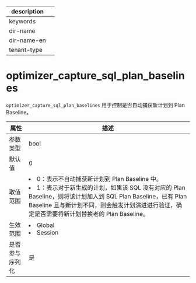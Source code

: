 |description||
|---|---|
|keywords||
|dir-name||
|dir-name-en||
|tenant-type||

# optimizer_capture_sql_plan_baselines

`optimizer_capture_sql_plan_baselines` 用于控制是否自动捕获新计划到 Plan Baseline。

| **属性**  |                                             **描述**                                             |
|---------|----------------------------------------------------------------------------------------------------------------------------------------------------------------------------------------------------------------------------------------------------------------------|
| 参数类型    | bool        |
| 默认值     | 0           |
| 取值范围    | <li> 0：表示不自动捕获新计划到 Plan Baseline 中。   <li> 1：表示对于新生成的计划，如果该 SQL 没有对应的 Plan Baseline，则将该计划加入到 SQL Plan Baseline，已有 Plan Baseline 且与新计划不同，则会触发计划演进进行验证，确定是否需要将新计划替换老的 Plan Baseline。    |
| 生效范围    | <li> Global   <li> Session                                                                           |
| 是否参与序列化 | 是           |
